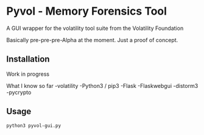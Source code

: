 # Pyvol - Memory Forensics Tool
A GUI wrapper for the volatility tool suite from the Volatility Foundation

Basically pre-pre-pre-Alpha at the moment. Just a proof of concept.

## Installation
Work in progress

What I know so far
-volatility
-Python3 / pip3
-Flask
-Flaskwebgui
-distorm3
-pycrypto

## Usage
`python3 pyvol-gui.py`
